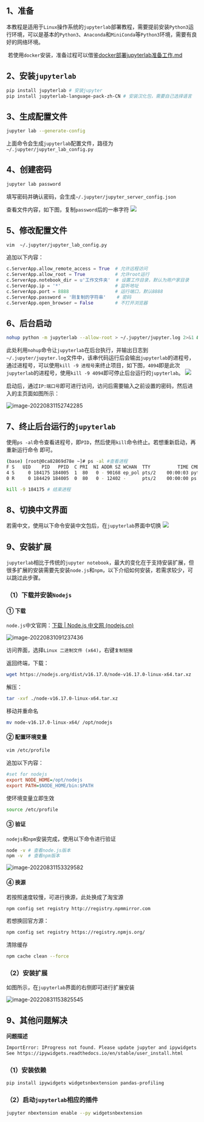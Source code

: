 ## 1、准备

​       本教程是适用于`Linux`操作系统的`jupyterlab`部署教程，需要提前安装`Python3`运行环境，可以是基本的`Python3`、`Anaconda`和`MiniConda`等`Python3`环境，需要有良好的网络环境。

​		若使用`docker`安装，准备过程可以借鉴[docker部署jupyterlab准备工作.md](./docker部署jupyterlab准备工作.md)



## 2、安装`jupyterlab`

```bash
pip install jupyterlab # 安装jupyter
pip install jupyterlab-language-pack-zh-CN # 安装汉化包，需要自己选择语言
```



## 3、生成配置文件

```bash
jupyter lab --generate-config
```

上面命令会生成`jupyterlab`配置文件，路径为`~/.jupyter/jupyter_lab_config.py`



## 4、创建密码

```bash
jupyter lab password
```

填写密码并确认密码，会生成`~/.jupyter/jupyter_server_config.json`

查看文件内容，如下图，复制`password`后的一串字符
![](http://doc.xjfyt.top/markdown_img/Pasted%20image%2020220830215828.png)



## 5、修改配置文件

```bash
vim  ~/.jupyter/jupyter_lab_config.py
```
追加以下内容：
```python
c.ServerApp.allow_remote_access = True  # 允许远程访问
c.ServerApp.allow_root = True           # 允许root运行
c.ServerApp.notebook_dir = u'工作文件夹'  # 设置工作目录，默认为用户家目录
c.ServerApp.ip = '*'                    # 监听地址
c.ServerApp.port = 8888                 # 运行端口，默认8888
c.ServerApp.password = '刚复制的字符串'    # 密码
c.ServerApp.open_browser = False        # 不打开浏览器
```



## 6、后台启动

```bash
nohup python -m jupyterlab --allow-root > ~/.jupyter/jupyter.log 2>&1 &
```
​       此处利用`nohup`命令让`jupyterlab`在后台执行，并输出日志到`~/.jupyter/jupyter.log`文件中，该串代码运行后会输出`jupyterlab`的进程号，通过进程号，可以使用`kill -9 进程号`来终止项目，如下图，`4094`即是此次`jupyterlab`的进程号，使用`kill -9 4094`即可停止后台运行的`jupyterlab`。
![](http://doc.xjfyt.top/markdown_img/Pasted%20image%2020220830221534.png)

启动后，通过`IP:端口号`即可进行访问，访问后需要输入之前设置的密码，然后进入的主页面如图所示：

![image-20220831152742285](http://doc.xjfyt.top/markdown_img/image-20220831152742285.png)



## 7、终止后台运行的`jupyterlab`

​       使用`ps -al`命令查看进程号，即`PID`，然后使用`kill`命令终止。若想重新启动，再重新运行命令
即可。

```bash
(base) [root@0ca82869d78e ~]# ps -al #查看进程
F S   UID    PID   PPID  C PRI  NI ADDR SZ WCHAN  TTY          TIME CMD
4 S     0 184175 184005  1  80   0 - 90168 ep_pol pts/2    00:00:03 python
0 R     0 184429 184005  0  80   0 - 12402 -      pts/2    00:00:00 ps
```

```bash
kill -9 184175 # 结束进程
```



## 8、切换中文界面

若需中文，使用以下命令安装中文包后，在`jupyterlab`界面中切换
![](http://doc.xjfyt.top/markdown_img/Pasted%20image%2020220830222127.png)



## 9、安装扩展

​       `jupyterlab`相比于传统的`jupyter notebook`，最大的变化在于支持安装扩展，但很多扩展的安装需要先安装`node.js`和`npm`，以下介绍如何安装，若需求较少，可以跳过此步骤。

### （1）下载并安装`Nodejs`

#### ① 下载

`node.js`中文官网：[下载 | Node.js 中文网 (nodejs.cn)](http://nodejs.cn/download/)

![image-20220831091237436](http://doc.xjfyt.top/markdown_img/image-20220831091237436.png)

访问界面，选择`Linux 二进制文件 (x64)`，右键`复制链接`

返回终端，下载：

```bash
wget https://nodejs.org/dist/v16.17.0/node-v16.17.0-linux-x64.tar.xz
```

解压：

```bash
tar -xvf ./node-v16.17.0-linux-x64.tar.xz
```

移动并重命名

```bash
mv node-v16.17.0-linux-x64/ /opt/nodejs
```



#### ② 配置环境变量

```bash
vim /etc/profile
```

追加以下内容：

```ini
#set for nodejs
export NODE_HOME=/opt/nodejs
export PATH=$NODE_HOME/bin:$PATH
```

使环境变量立即生效

```bash
source /etc/profile
```



#### ③ 验证

`nodejs`和`npm`安装完成，使用以下命令进行验证

```bash
node -v # 查看node.js版本
npm -v  # 查看npm版本
```

![image-20220831153329582](http://doc.xjfyt.top/markdown_img/image-20220831153329582.png)



#### ④ 换源

若按照速度较慢，可进行换源，此处换成了淘宝源

```bash
npm config set registry http://registry.npmmirror.com
```

若想换回官方源：

```bash
npm config set registry https://registry.npmjs.org/
```

清除缓存

```bash
npm cache clean --force
```



### （2）安装扩展

如图所示，在`jupyterlab`界面的右侧即可进行扩展安装

![image-20220831153825545](http://doc.xjfyt.top/markdown_img/image-20220831153825545.png)



## 9、其他问题解决

**问题描述**

```bash
ImportError: IProgress not found. Please update jupyter and ipywidgets. 
See https://ipywidgets.readthedocs.io/en/stable/user_install.html
```

### （1）安装依赖

```bash
pip install ipywidgets widgetsnbextension pandas-profiling
```
### （2）启动​​`jupyterlab`​​相应的插件

```bash
jupyter nbextension enable --py widgetsnbextension
```
